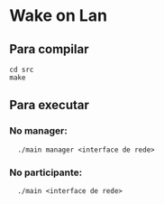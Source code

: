 # Wake on Lan

## Para compilar
    cd src
    make 
    
## Para executar
### No manager:
      ./main manager <interface de rede>
### No participante:
      ./main <interface de rede>
